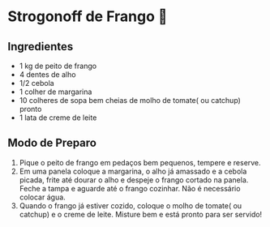 # Strogonoff de Frango :chicken:

## Ingredientes 

* 1 kg de peito de frango
* 4 dentes de alho
* 1/2 cebola
* 1 colher de margarina
* 10 colheres de sopa bem cheias de molho de tomate( ou catchup) pronto
* 1 lata de creme de leite


## Modo de Preparo 

1. Pique o peito de frango em pedaços bem pequenos, tempere e reserve.
2. Em uma panela coloque a margarina, o alho já amassado e a cebola picada, frite até dourar o alho e despeje o frango cortado na panela. Feche a tampa e aguarde até o frango cozinhar. Não é necessário colocar água.
3. Quando o frango já estiver cozido, coloque o molho de tomate( ou catchup) e o creme de leite. Misture bem e está pronto para ser servido!

